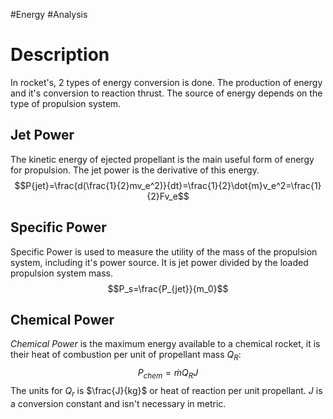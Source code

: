 #Energy 
#Analysis 
# Description
In rocket's, 2 types of energy conversion is done. The production of energy and it's conversion to reaction thrust. The source of energy depends on the type of propulsion system.
## Jet Power
The kinetic energy of ejected propellant is the main useful form of energy for propulsion. The jet power is the derivative of this energy. $$P{jet}=\frac{d(\frac{1}{2}mv_e^2)}{dt}=\frac{1}{2}\dot{m}v_e^2=\frac{1}{2}Fv_e$$
## Specific Power
Specific Power is used to measure the utility of the mass of the propulsion system, including it's power source. It is jet power divided by the loaded propulsion system mass.
$$P_s=\frac{P_{jet}}{m_0}$$
## Chemical Power
*Chemical Power* is the maximum energy available to a chemical rocket, it is their heat of combustion per unit of propellant mass $Q_R$:
$$P_{chem}=\dot{m}Q_RJ$$
The units for $Q_r$ is $\frac{J}{kg}$ or heat of reaction per unit propellant. $J$ is a conversion constant and isn't necessary in metric.